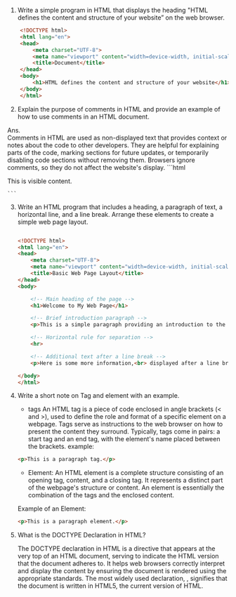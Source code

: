 1. Write a simple program in HTML  that displays the heading "HTML defines the content and structure of your website” on the web browser. 

```html
    <!DOCTYPE html>
    <html lang="en">
    <head>
        <meta charset="UTF-8">
        <meta name="viewport" content="width=device-width, initial-scale=1.0">
        <title>Document</title>
    </head>
    <body>
        <h1>HTML defines the content and structure of your website</h1>
    </body>
    </html>
```
2. Explain the purpose of comments in HTML and provide an example of how to use comments in an HTML document.

Ans.   
    Comments in HTML are used as non-displayed text that provides context or notes about the code to other  developers. They are helpful for explaining parts of the code, marking sections for future updates, or temporarily disabling code sections without removing them. Browsers ignore comments, so they do not affect the website's display.
    ```html
    <!-- This is a comment that won't appear on the page -->
    <p>This is visible content.</p>

    ```
3. Write an HTML program that includes a heading, a paragraph of text, a horizontal line, and a line break. Arrange these elements to create a simple web page layout.
    
    ```html
    
    <!DOCTYPE html>
    <html lang="en">
    <head>
        <meta charset="UTF-8">
        <meta name="viewport" content="width=device-width, initial-scale=1.0">
        <title>Basic Web Page Layout</title>
    </head>
    <body>

        <!-- Main heading of the page -->
        <h1>Welcome to My Web Page</h1>

        <!-- Brief introduction paragraph -->
        <p>This is a simple paragraph providing an introduction to the content of this page.</p>

        <!-- Horizontal rule for separation -->
        <hr>

        <!-- Additional text after a line break -->
        <p>Here is some more information,<br> displayed after a line break.</p>

    </body>
    </html>
    ```
4. Write a short note on Tag and element with an example.

    - tags
    An HTML tag is a piece of code enclosed in angle brackets (< and >), used to define the role and format of a specific element on a webpage. Tags serve as instructions to the web browser on how to present the content they surround. Typically, tags come in pairs: a start tag and an end tag, with the element's name placed between the brackets.
    example: 
    ```html
    <p>This is a paragraph tag.</p>
    ```
    - Element:
    An HTML element is a complete structure consisting of an opening tag, content, and a closing tag. It represents a distinct part of the webpage's structure or content. An element is essentially the combination of the tags and the enclosed content.

    Example of an Element:
    ```html
    <p>This is a paragraph element.</p>
    ```
5. What is the DOCTYPE Declaration in HTML?

    The DOCTYPE declaration in HTML is a directive that appears at the very top of an HTML document, serving to indicate the HTML version that the document adheres to. It helps web browsers correctly interpret and display the content by ensuring the document is rendered using the appropriate standards. The most widely used declaration, <!DOCTYPE html>, signifies that the document is written in HTML5, the current version of HTML.
